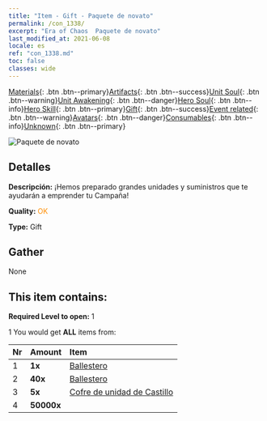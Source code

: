 ```yaml
---
title: "Item - Gift - Paquete de novato"
permalink: /con_1338/
excerpt: "Era of Chaos  Paquete de novato"
last_modified_at: 2021-06-08
locale: es
ref: "con_1338.md"
toc: false
classes: wide
---
```

 [Materials](/ItemsES/){: .btn .btn--primary}[Artifacts](/ItemsES/Artifacts/){: .btn .btn--success}[Unit Soul](/ItemsES/UnitSoul/){: .btn .btn--warning}[Unit Awakening](/ItemsES/UnitAwakening/){: .btn .btn--danger}[Hero Soul](/ItemsES/HeroSoul/){: .btn .btn--info}[Hero Skill](/ItemsES/HeroSkill/){: .btn .btn--primary}[Gift](/ItemsES/Gift/){: .btn .btn--success}[Event related](/ItemsES/Events/){: .btn .btn--warning}[Avatars](/ItemsES/Avatars/){: .btn .btn--danger}[Consumables](/ItemsES/Consumables/){: .btn .btn--info}[Unknown](/ItemsES/Unknown/){: .btn .btn--primary}

 ![Paquete de novato](/images/t/i_906015.png)

## Detalles
 **Descripción:** ¡Hemos preparado grandes unidades y suministros que te ayudarán a emprender tu Campaña!

 **Quality:** <span style="color: #FF8C00">OK</span>

 **Type:** Gift

## Gather

  None

## This item contains:

 **Required Level to open:** 1

 1 You would get **ALL** items  from:

  | Nr | Amount |     Item    |
  |:---|:-------|:------------|
  | 1 |  **1x** | [Ballestero](/es/units/Marksman/) |  | 
  | 2 |  **40x** | [Ballestero](/ItemsES/unt_191/) |  | 
  | 3 |  **5x** | [Cofre de unidad de Castillo](/ItemsES/con_1269/) |  | 
  | 4 |  **50000x** | <i class="fas fa-coins"/> |  | 
